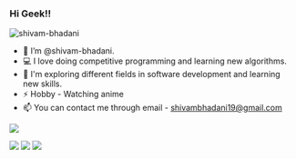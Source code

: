 ### Hi Geek!! 
<p align = "left"> <img src = "https://komarev.com/ghpvc/?username=shivam-bhadani" alt = "shivam-bhadani" /> </p>

- 👋 I’m @shivam-bhadani.
- 💻 I love doing competitive programming and learning new algorithms.
- 🌱 I'm exploring different fields in software development and learning new skills.
- ⚡ Hobby - Watching anime
- 📫 You can contact me through email - shivambhadani19@gmail.com

<p><img align="center" src="https://github-readme-stats.vercel.app/api?username=shivam-bhadani&show_icons=true&count_private=true&theme=radical"]</p>
  
[<img src="https://img.shields.io/badge/linkedin-%230077B5.svg?&style=for-the-badge&logo=linkedin&logoColor=white" />](https://www.linkedin.com/in/shivambhadani/)
[<img src="https://img.shields.io/badge/instagram-%23E4405F.svg?&style=for-the-badge&logo=instagram&logoColor=whit" />](https://www.instagram.com/shivambhadani28/)
[<img src="https://img.shields.io/badge/codeforces-%23E4405F.svg?&style=for-the-badge&logo=instagram&logoColor=whit" />](https://codeforces.com/profile/Shivam28nov/)

